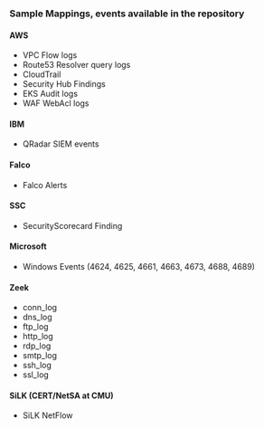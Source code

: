### Sample Mappings, events available in the repository

#### AWS
* VPC Flow logs 
* Route53 Resolver query logs
* CloudTrail 
* Security Hub Findings
* EKS Audit logs
* WAF WebAcl logs 

#### IBM 
* QRadar SIEM events

#### Falco
* Falco Alerts

#### SSC
* SecurityScorecard Finding

#### Microsoft
* Windows Events (4624, 4625, 4661, 4663, 4673, 4688, 4689)

#### Zeek
* conn_log
* dns_log
* ftp_log
* http_log
* rdp_log
* smtp_log
* ssh_log
* ssl_log

#### SiLK (CERT/NetSA at CMU)
* SiLK NetFlow
